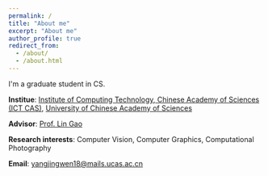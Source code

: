 ```yaml
---
permalink: /
title: "About me"
excerpt: "About me"
author_profile: true
redirect_from: 
  - /about/
  - /about.html
---
```


I'm a graduate student in CS.

**Institue**: [Institute of Computing Technology, Chinese Academy of Sciences (ICT CAS)](http://www.ict.ac.cn/), [University of Chinese Academy of Sciences](https://www.ucas.ac.cn/)

**Advisor**: [Prof. Lin Gao](http://geometrylearning.com/)

**Research interests**: Computer Vision, Computer Graphics, Computational Photography

**Email**: yangjingwen18@mails.ucas.ac.cn

<!-- You can find my CV here: [XX's Curriculum Vitae](../assets/Curriculum_Vitae.pdf). -->